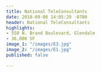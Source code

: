 ```yaml
---
title: National TeleConsultants
date: 2018-09-06 14:05:29 -0700
header: National TeleConsultants
highlights:
- 550 N. Brand Boulevard, Glendale
- 36,000 SF
image_1: "/images/E3.jpg"
image_2: "/images/E1.jpg"
published: false

---
```

